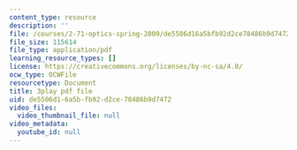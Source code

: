 ```yaml
---
content_type: resource
description: ''
file: /courses/2-71-optics-spring-2009/de5506d16a5bfb92d2ce78486b9d7472_X6cea7dAhBc.pdf
file_size: 115614
file_type: application/pdf
learning_resource_types: []
license: https://creativecommons.org/licenses/by-nc-sa/4.0/
ocw_type: OCWFile
resourcetype: Document
title: 3play pdf file
uid: de5506d1-6a5b-fb92-d2ce-78486b9d7472
video_files:
  video_thumbnail_file: null
video_metadata:
  youtube_id: null
---
```

